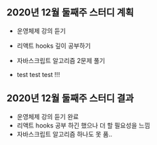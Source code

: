 ## 2020년 12월 둘째주 스터디 계획
- 운영체제 강의 듣기
- 리액트 hooks 깊이 공부하기
- 자바스크립트 알고리즘 2문제 풀기

- test test test !!!

## 2020년 12월 둘째주 스터디 결과
- 운영체제 강의 듣기 완료
- 리액트 hooks 공부 하긴 했으나 더 할 필요성을 느낌
- 자바스크립트 알고리즘 하나도 못 품..